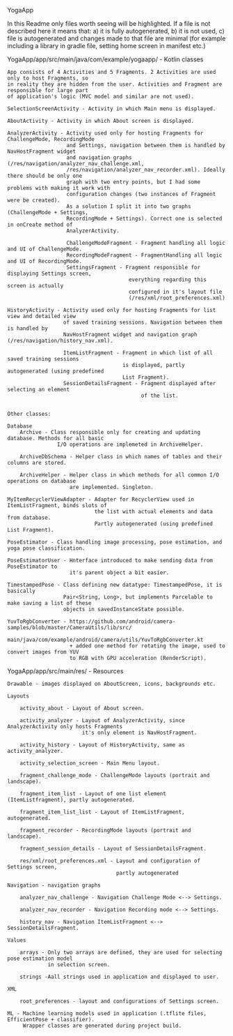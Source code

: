 YogaApp

In this Readme only files worth seeing will be highlighted. If a file is not described here it means
that:
    a) it is fully autogenerated,
    b) it is not used,
    c) file is autogenerated and changes made to that file are minimal 
    (for example including a library in gradle file, setting home screen in manifest etc.)

YogaApp/app/src/main/java/com/example/yogaapp/ - Kotlin classes

    
    App consists of 4 Activities and 5 Fragments. 2 Activities are used only to host Fragments, so
    in reality they are hidden from the user. Activities and Fragment are responsible for large part
    of application's logic (MVC model and similar are not used).
     
    SelectionScreenActivity - Activity in which Main menu is displayed.
    
    AboutActivity - Activity in which About screen is displayed.
    
    AnalyzerActivity - Activity used only for hosting Fragments for ChallengeMode, RecordingMode 
                       and Settings, navigation between them is handled by NavHostFragment widget
                       and navigation graphs (/res/navigation/analyzer_nav_challenge.xml,
                       /res/navigation/analyzer_nav_recorder.xml). Ideally there should be only one 
                       graph with two entry points, but I had some problems with making it work with
                       configuration changes (two instances of Fragment were be created). 
                       As a solution I split it into two graphs (ChallengeMode + Settings, 
                       RecordingMode + Settings). Correct one is selected in onCreate method of
                       AnalyzerActivity.
                       
                       ChallengeModeFragment - Fragment handling all logic and UI of ChallengeMode.
                       RecordingModeFragment - FragmentHandling all logic and UI of RecordingMode.
                       SettingsFragment - Fragment responsible for displaying Settings screen,
                                           everything regarding this screen is actually 
                                           configured in it's layout file
                                           (/res/xml/root_preferences.xml)   
                                                                  
    HistoryActivity - Activity used only for hosting Fragments for list view and detailed view
                      of saved training sessions. Navigation between them is handled by 
                      NavHostFragment widget and navigation graph (/res/navigation/history_nav.xml).
                      
                      ItemListFragment - Fragment in which list of all saved training sessions
                                         is displayed, partly autogenerated (using predefined
                                         List Fragment). 
                      SessionDetailsFragment - Fragment displayed after selecting an element 
                                               of the list.
                                               
                           
    Other classes: 
    
    Database
        Archive - Class responsible only for creating and updating database. Methods for all basic 
                    I/O operations are implemeted in ArchiveHelper. 
                    
        ArchiveDbSchema - Helper class in which names of tables and their columns are stored.
        
        ArchiveHelper - Helper class in which methods for all common I/O operations on database 
                        are implemented. Singleton.

    MyItemRecyclerViewAdapter - Adapter for RecyclerView used in ItemListFragment, binds slots of 
                                the list with actual elements and data from database. 
                                Partly autogenerated (using predefined List Fragment).
                                
    PoseEstimator - Class handling image processing, pose estimation, and yoga pose classification.
    
    PoseEstimatorUser - Hnterface introduced to make sending data from PoseEstimator to  
                        it's parent object a bit easier.
                        
    TimestampedPose - Class defining new datatype: TimestampedPose, it is basically 
                      Pair<String, Long>, but implements Parcelable to make saving a list of these 
                      objects in savedInstanceState possible.
                      
    YuvToRgbConverter - https://github.com/android/camera-samples/blob/master/CameraUtils/lib/src/
                        main/java/com/example/android/camera/utils/YuvToRgbConverter.kt
                        + added one method for rotating the image, used to convert images from YUV 
                        to RGB with GPU acceleration (RenderScript).
 
YogaApp/app/src/main/res/ - Resources    

    Drawable - images displayed on AboutScreen, icons, backgrounds etc.
                   
    Layouts
    
        activity_about - Layout of About screen.
        
        activity_analyzer - Layout of AnalyzerActivity, since AnalyzerActivity only hosts Fragments 
                            it's only element is NavHostFragment.
                            
        activity_history - Layout of HistoryActivity, same as activity_analyzer.
        
        activity_selection_screen - Main Menu layout.
        
        fragment_challenge_mode - ChallengeMode layouts (portrait and landscape).
        
        fragment_item_list - Layout of one list element (ItemListfragment), partly autogenerated.
        
        fragment_item_list_list - Layout of ItemListFragment, autogenerated.
        
        fragment_recorder - RecordingMode layouts (portrait and landscape).
        
        fragment_session_details - Layout of SessionDetailsFragment.
        
        res/xml/root_preferences.xml - Layout and configuration of Settings screen, 
                                       partly autogenerated
        
    Navigation - navigation graphs
                  
        analyzer_nav_challenge - Navigation Challenge Mode <--> Settings.
        
        analyzer_nav_recorder - Navigation Recording mode <--> Settings.
        
        history_nav - Navigation ItemListFragment <--> SessionDetailsFragment.                  
    
    Values 
    
        arrays - Only two arrays are defined, they are used for selecting pose estimation model
                 in selection screen.
        
        strings -Aall strings used in application and displayed to user.
        
    XML
        
        root_preferences - layout and configurations of Settings screen.
        
    ML - Machine learning models used in application (.tflite files, EfficientPose + classifier).
         Wrapper classes are generated during project build.
    
